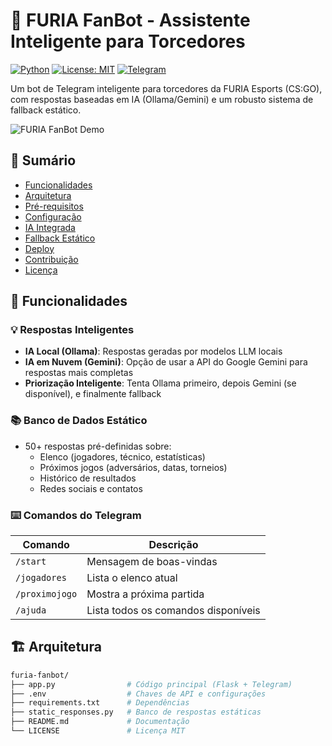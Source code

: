 # 🤖 FURIA FanBot - Assistente Inteligente para Torcedores

[![Python](https://img.shields.io/badge/Python-3.10%2B-blue.svg)](https://www.python.org/downloads/)
[![License: MIT](https://img.shields.io/badge/License-MIT-yellow.svg)](https://opensource.org/licenses/MIT)
[![Telegram](https://img.shields.io/badge/Telegram-Bot-blue.svg)](https://core.telegram.org/bots)

Um bot de Telegram inteligente para torcedores da FURIA Esports (CS:GO), com respostas baseadas em IA (Ollama/Gemini) e um robusto sistema de fallback estático.

![FURIA FanBot Demo](https://via.placeholder.com/800x400?text=FURIA+FanBot+Demo+GIF)

## 📌 Sumário
- [Funcionalidades](#-funcionalidades)
- [Arquitetura](#-arquitetura)
- [Pré-requisitos](#-pré-requisitos)
- [Configuração](#-configuração)
- [IA Integrada](#-ia-integrada)
- [Fallback Estático](#-fallback-estático)
- [Deploy](#-deploy)
- [Contribuição](#-contribuição)
- [Licença](#-licença)

## 🎯 Funcionalidades

### 💡 Respostas Inteligentes
- **IA Local (Ollama)**: Respostas geradas por modelos LLM locais
- **IA em Nuvem (Gemini)**: Opção de usar a API do Google Gemini para respostas mais completas
- **Priorização Inteligente**: Tenta Ollama primeiro, depois Gemini (se disponível), e finalmente fallback

### 📚 Banco de Dados Estático
- 50+ respostas pré-definidas sobre:
  - Elenco (jogadores, técnico, estatísticas)
  - Próximos jogos (adversários, datas, torneios)
  - Histórico de resultados
  - Redes sociais e contatos

### ⌨️ Comandos do Telegram
| Comando       | Descrição                          |
|---------------|-----------------------------------|
| `/start`      | Mensagem de boas-vindas           |
| `/jogadores`  | Lista o elenco atual              |
| `/proximojogo`| Mostra a próxima partida          |
| `/ajuda`      | Lista todos os comandos disponíveis |

## 🏗️ Arquitetura

```bash
furia-fanbot/
├── app.py                # Código principal (Flask + Telegram)
├── .env                  # Chaves de API e configurações
├── requirements.txt      # Dependências
├── static_responses.py   # Banco de respostas estáticas
├── README.md             # Documentação
└── LICENSE               # Licença MIT
